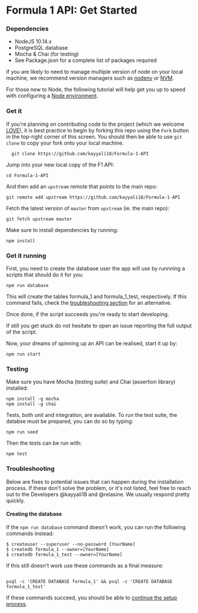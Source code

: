 # Formula 1 API: Get Started

### Dependencies

* NodeJS 10.14.x
* PostgreSQL database
* Mocha & Chai (for testing)
* See Package.json for a complete list of packages required

If you are likely to need to manage multiple version of node on your local machine, we recommend version managers such as [nodenv](https://github.com/nodenv/nodenv) or [NVM](https://github.com/creationix/nvm/blob/master/README.md).

For those new to Node, the following tutorial will help get you up to speed with configuring a [Node environment](https://nodejs.org/en/docs/guides/getting-started-guide/).

### Get it
If you're planning on contributing code to the project (which we welcome [LOVE](CONTRIBUTING.md)), it is best practice to begin by forking this repo using the `Fork` button in the top-right corner of this screen. You should then be able to use `git clone` to copy your fork onto your local machine.
    
      git clone https://github.com/kayyali18/Formula-1-API
     
Jump into your new local copy of the F1 API:

    cd Formula-1-API

And then add an `upstream` remote that points to the main repo:

    git remote add upstream https://github.com/kayyali18/Formula-1-API

Fetch the latest version of `master` from `upstream` (ie. the main repo):

    git fetch upstream master
    
Make sure to install dependencies by running:

    npm install

### Get it running

First, you need to create the database user the app will use by runnning a scripts that should do it for you:

```
npm run database
```

This will create the tables formula_1 and formula_1_test, respectively. If this command fails, check the [troubleshooting section](#creating-the-database) for an alternative.

Once done, if the script succeeds you're ready to start developing.

If still you get stuck do not hesitate to open an issue reporting the full output of the script.

Now, your dreams of spinning up an API can be realised, start it up by:

    npm run start
    
    
### Testing

Make sure you have Mocha (testing suite) and Chai (assertion library) installed:

    npm install -g mocha
    npm install -g chai

Tests, both unit and integration, are available. To run the test suite, the databse must be prepared, you can do so by typing:
    
    npm run seed

Then the tests can be run with:

    npm test
    
    
### Troubleshooting

Below are fixes to potential issues that can happen during the installation process. If these don't solve the problem, or it's not listed, feel free to reach out to the Developers @kayyali18 and @relasine. We usually respond pretty quickly.

#### Creating the database

If the `npm run database` command doesn't work, you can run the following commands instead:
```
$ createuser --superuser --no-password [YourName]
$ createdb formula_1 --owner=[YourName]
$ createdb formula_1_test --owner=[YourName]
```

If this still doesn't work use these commands as a final measure:

```

psql -c 'CREATE DATABASE formula_1' && psql -c 'CREATE DATABASE formula_1_test'

```
If these commands succeed, you should be able to [continue the setup process](#get-it-running).


